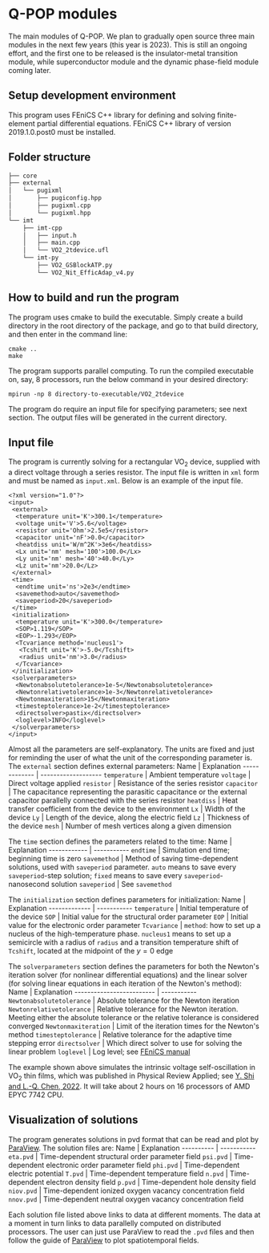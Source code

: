 # Q-POP modules

The main modules of Q-POP. We plan to gradually open source three main modules in the next few years (this year is 2023). This is still an ongoing effort, and the first one to be released is the insulator-metal transition module, while superconductor module and the dynamic phase-field module coming later.

## Setup development environment
This program uses FEniCS C++ library for defining and solving finite-element partial differential equations. FEniCS C++ library of version 2019.1.0.post0 must be installed.

## Folder structure
```sh
├── core
├── external
│   └── pugixml
│       ├── pugiconfig.hpp
│       ├── pugixml.cpp
│       └── pugixml.hpp
└── imt
    ├── imt-cpp
    │   ├── input.h
    │   ├── main.cpp
    │   └── VO2_2tdevice.ufl
    └── imt-py
        ├── VO2_GSBlockATP.py
        └── VO2_Nit_EfficAdap_v4.py
```

## How to build and run the program
The program uses cmake to build the executable. Simply create a build directory in the root directory of the package, and go to that build directory, and then enter in the command line: 
```
cmake ..
make
```
The program supports parallel computing. To run the compiled executable on, say, 8 processors, run the below command in your desired directory:
```
mpirun -np 8 directory-to-executable/VO2_2tdevice
```
The program do require an input file for specifying parameters; see next section. The output files will be generated in the current directory.

## Input file
The program is currently solving for a rectangular VO<sub>2</sub> device, supplied with a direct voltage through a series resistor. The input file is written in `xml` form and must be named as `input.xml`. Below is an example of the input file.
```
<?xml version="1.0"?>
<input>
 <external>
  <temperature unit='K'>300.1</temperature>
  <voltage unit='V'>5.6</voltage>
  <resistor unit='Ohm'>2.5e5</resistor>
  <capacitor unit='nF'>0.0</capacitor>
  <heatdiss unit='W/m^2K'>3e6</heatdiss>
  <Lx unit='nm' mesh='100'>100.0</Lx>
  <Ly unit='nm' mesh='40'>40.0</Ly>
  <Lz unit='nm'>20.0</Lz>
 </external>
 <time>
  <endtime unit='ns'>2e3</endtime>
  <savemethod>auto</savemethod>
  <saveperiod>20</saveperiod>
 </time>
 <initialization>
  <temperature unit='K'>300.0</temperature>
  <SOP>1.119</SOP>
  <EOP>-1.293</EOP>
  <Tcvariance method='nucleus1'>
   <Tcshift unit='K'>-5.0</Tcshift>
   <radius unit='nm'>3.0</radius>
  </Tcvariance>
 </initialization>
 <solverparameters>
  <Newtonabsolutetolerance>1e-5</Newtonabsolutetolerance>
  <Newtonrelativetolerance>1e-3</Newtonrelativetolerance>
  <Newtonmaxiteration>15</Newtonmaxiteration>
  <timesteptolerance>1e-2</timesteptolerance>
  <directsolver>pastix</directsolver>
  <loglevel>INFO</loglevel>
 </solverparameters>
</input>
```
Almost all the parameters are self-explanatory. The units are fixed and just for reminding the user of what the unit of the corresponding parameter is. The `external` section defines external parameters: 
Name          | Explanation
------------- | -------------------
`temperature` | Ambient temperature
`voltage`     | Direct voltage applied
`resistor`    | Resistance of the series resistor
`capacitor`   | The capacitance representing the parasitic capacitance or the external capacitor parallelly connected with the series resistor
`heatdiss`    | Heat transfer coefficient from the device to the environment
`Lx`          | Width of the device
`Ly`          | Length of the device, along the electric field
`Lz`          | Thickness of the device
`mesh`        | Number of mesh vertices along a given dimension

The `time` section defines the parameters related to the time:
Name         | Explanation
------------ | -----------
`endtime`    | Simulation end time; beginning time is zero
`savemethod` | Method of saving time-dependent solutions, used with `saveperiod` parameter. `auto` means to save every `saveperiod`-step solution; `fixed` means to save every `saveperiod`-nanosecond solution
`saveperiod` | See `savemethod`

The `initialization` section defines parameters for initialization:
Name          | Explanation
------------- | -----------
`temperature` | Initial temperature of the device
`SOP`         | Initial value for the structural order parameter
`EOP`         | Initial value for the electronic order parameter
`Tcvariance`  | `method`: how to set up a nucleus of the high-temperature phase. `nucleus1` means to set up a semicircle with a radius of `radius` and a transition temperature shift of `Tcshift`, located at the midpoint of the $y = 0$ edge

The `solverparameters` section defines the parameters for both the Newton's iteration solver (for nonlinear differential equations) and the linear solver (for solving linear equations in each iteration of the Newton's method):
Name                      | Explanation
------------------------- | -----------
`Newtonabsolutetolerance` | Absolute tolerance for the Newton iteration
`Newtonrelativetolerance` | Relative tolerance for the Newton iteration. Meeting either the absolute tolerance or the relative tolerance is considered converged
`Newtonmaxiteration`      | Limit of the iteration times for the Newton's method
`timesteptolerance`       | Relative tolerance for the adaptive time stepping error
`directsolver`            | Which direct solver to use for solving the linear problem
`loglevel`                | Log level; see [FEniCS manual](https://fenics.readthedocs.io/projects/dolfin/en/2017.2.0/apis/api_log.html "FEniCS log level")

The example shown above simulates the intrinsic voltage self-oscillation in VO<sub>2</sub> thin films, which was published in Physical Review Applied; see [Y. Shi and L.-Q. Chen, 2022](https://doi.org/10.1103/PhysRevApplied.17.014042 "Intrinsic voltage self-oscillation"). It will take about 2 hours on 16 processors of AMD EPYC 7742 CPU.

## Visualization of solutions
The program generates solutions in pvd format that can be read and plot by [ParaView](https://www.paraview.org "ParaView website"). The solution files are:
Name       | Explanation
---------- | -----------
`eta.pvd`  | Time-dependent structural order parameter field
`psi.pvd`  | Time-dependent electronic order parameter field
`phi.pvd`  | Time-dependent electric potential
`T.pvd`    | Time-dependent temperature field
`n.pvd`    | Time-dependent electron density field
`p.pvd`    | Time-dependent hole density field
`niov.pvd` | Time-dependent ionized oxygen vacancy concentration field
`nnov.pvd` | Time-dependent neutral oxygen vacancy concentration field

Each solution file listed above links to data at different moments. The data at a moment in turn links to data parallelly computed on distributed processors. The user can just use ParaView to read the `.pvd` files and then follow the guide of [ParaView](https://docs.paraview.org/en/latest/UsersGuide/index.html "ParaView user's guide") to plot spatiotemporal fields.